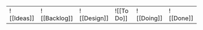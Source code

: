 |            |              |             |            |            |           |
| ---------- | ------------ | ----------- | ---------- | ---------- | --------- |
| ![[Ideas]] | ![[Backlog]] | ![[Design]] | ![[To Do]] | ![[Doing]] | ![[Done]] | 